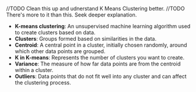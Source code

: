 //TODO Clean this up and udnerstand K Means Clustering better. 
//TODO There's more to it than this. Seek deeper explanation. 
- **K-means clustering**: An unsupervised machine learning algorithm used to create clusters based on data.
- **Clusters**: Groups formed based on similarities in the data.
- **Centroid**: A central point in a cluster, initially chosen randomly, around which other data points are grouped.
- **K in K-means**: Represents the number of clusters you want to create.
- **Variance**: The measure of how far data points are from the centroid within a cluster.
- **Outliers**: Data points that do not fit well into any cluster and can affect the clustering process.